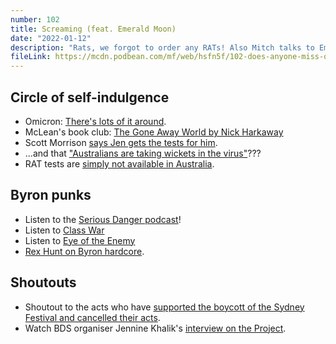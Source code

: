 ```yaml
---
number: 102
title: Screaming (feat. Emerald Moon)
date: "2022-01-12"
description: "Rats, we forgot to order any RATs! Also Mitch talks to Emerald Moon from the Serious Danger podcast about green politics, byron life and loud music."
fileLink: https://mcdn.podbean.com/mf/web/hsfn5f/102-does-anyone-miss-omicron.mp3
---
```


## Circle of self-indulgence

- Omicron: [There's lots of it around](https://www.abc.net.au/news/2022-01-09/covid-omicron-cases-testing-a-million-cases/100744678).
- McLean's book club: [The Gone Away World by Nick Harkaway](https://www.goodreads.com/book/show/3007704-the-gone-away-world)
- Scott Morrison [says Jen gets the tests for him](https://www.youtube.com/watch?v=xd7fMR9qAdY).
- ...and that ["Australians are taking wickets in the virus"](https://twitter.com/SquizzSTK/status/1479285939599937540)???
- RAT tests are [simply not available in Australia](https://www.abc.net.au/news/2022-01-04/surging-covid-19-cases-finding-a-rapid-antigen-test-kit-website/100737618).

## Byron punks

- Listen to the [Serious Danger podcast](https://linktr.ee/SeriousDanger)!
- Listen to [Class War](https://classwarxxx.bandcamp.com/album/demo-2019)
- Listen to [Eye of the Enemy](https://www.youtube.com/watch?v=WHSuX2MFqzQ)
- [Rex Hunt on Byron hardcore](https://www.youtube.com/watch?v=K_SPOrCYI5A).

## Shoutouts

- Shoutout to the acts who have [supported the boycott of the Sydney Festival and cancelled their acts](https://bdsmovement.net/news/boycottsydneyfestival).
- Watch BDS organiser Jennine Khalik's [interview on the Project](https://twitter.com/theprojecttv/status/1478999419542462466).
